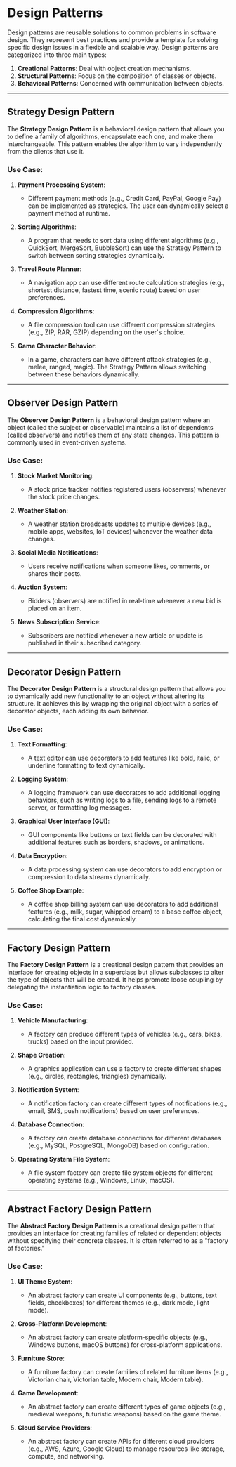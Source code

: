 # Design Patterns

Design patterns are reusable solutions to common problems in software design. They represent best practices and provide a template for solving specific design issues in a flexible and scalable way. Design patterns are categorized into three main types:

1. **Creational Patterns**: Deal with object creation mechanisms.
2. **Structural Patterns**: Focus on the composition of classes or objects.
3. **Behavioral Patterns**: Concerned with communication between objects.

---

## Strategy Design Pattern

The **Strategy Design Pattern** is a behavioral design pattern that allows you to define a family of algorithms, encapsulate each one, and make them interchangeable. This pattern enables the algorithm to vary independently from the clients that use it.

### Use Case:
1. **Payment Processing System**:
   - Different payment methods (e.g., Credit Card, PayPal, Google Pay) can be implemented as strategies. The user can dynamically select a payment method at runtime.

2. **Sorting Algorithms**:
   - A program that needs to sort data using different algorithms (e.g., QuickSort, MergeSort, BubbleSort) can use the Strategy Pattern to switch between sorting strategies dynamically.

3. **Travel Route Planner**:
   - A navigation app can use different route calculation strategies (e.g., shortest distance, fastest time, scenic route) based on user preferences.

4. **Compression Algorithms**:
   - A file compression tool can use different compression strategies (e.g., ZIP, RAR, GZIP) depending on the user's choice.

5. **Game Character Behavior**:
   - In a game, characters can have different attack strategies (e.g., melee, ranged, magic). The Strategy Pattern allows switching between these behaviors dynamically.


---

## Observer Design Pattern

The **Observer Design Pattern** is a behavioral design pattern where an object (called the subject or observable) maintains a list of dependents (called observers) and notifies them of any state changes. This pattern is commonly used in event-driven systems.

### Use Case:
1. **Stock Market Monitoring**:
   - A stock price tracker notifies registered users (observers) whenever the stock price changes.

2. **Weather Station**:
   - A weather station broadcasts updates to multiple devices (e.g., mobile apps, websites, IoT devices) whenever the weather data changes.

3. **Social Media Notifications**:
   - Users receive notifications when someone likes, comments, or shares their posts.

4. **Auction System**:
   - Bidders (observers) are notified in real-time whenever a new bid is placed on an item.

5. **News Subscription Service**:
   - Subscribers are notified whenever a new article or update is published in their subscribed category.


---

## Decorator Design Pattern

The **Decorator Design Pattern** is a structural design pattern that allows you to dynamically add new functionality to an object without altering its structure. It achieves this by wrapping the original object with a series of decorator objects, each adding its own behavior.

### Use Case:
1. **Text Formatting**:
   - A text editor can use decorators to add features like bold, italic, or underline formatting to text dynamically.

2. **Logging System**:
   - A logging framework can use decorators to add additional logging behaviors, such as writing logs to a file, sending logs to a remote server, or formatting log messages.

3. **Graphical User Interface (GUI)**:
   - GUI components like buttons or text fields can be decorated with additional features such as borders, shadows, or animations.

4. **Data Encryption**:
   - A data processing system can use decorators to add encryption or compression to data streams dynamically.

5. **Coffee Shop Example**:
   - A coffee shop billing system can use decorators to add additional features (e.g., milk, sugar, whipped cream) to a base coffee object, calculating the final cost dynamically.

---

## Factory Design Pattern

The **Factory Design Pattern** is a creational design pattern that provides an interface for creating objects in a superclass but allows subclasses to alter the type of objects that will be created. It helps promote loose coupling by delegating the instantiation logic to factory classes.

### Use Case:
1. **Vehicle Manufacturing**:
   - A factory can produce different types of vehicles (e.g., cars, bikes, trucks) based on the input provided.

2. **Shape Creation**:
   - A graphics application can use a factory to create different shapes (e.g., circles, rectangles, triangles) dynamically.

3. **Notification System**:
   - A notification factory can create different types of notifications (e.g., email, SMS, push notifications) based on user preferences.

4. **Database Connection**:
   - A factory can create database connections for different databases (e.g., MySQL, PostgreSQL, MongoDB) based on configuration.

5. **Operating System File System**:
   - A file system factory can create file system objects for different operating systems (e.g., Windows, Linux, macOS).

---

## Abstract Factory Design Pattern

The **Abstract Factory Design Pattern** is a creational design pattern that provides an interface for creating families of related or dependent objects without specifying their concrete classes. It is often referred to as a "factory of factories."

### Use Case:
1. **UI Theme System**:
   - An abstract factory can create UI components (e.g., buttons, text fields, checkboxes) for different themes (e.g., dark mode, light mode).

2. **Cross-Platform Development**:
   - An abstract factory can create platform-specific objects (e.g., Windows buttons, macOS buttons) for cross-platform applications.

3. **Furniture Store**:
   - A furniture factory can create families of related furniture items (e.g., Victorian chair, Victorian table, Modern chair, Modern table).

4. **Game Development**:
   - An abstract factory can create different types of game objects (e.g., medieval weapons, futuristic weapons) based on the game theme.

5. **Cloud Service Providers**:
   - An abstract factory can create APIs for different cloud providers (e.g., AWS, Azure, Google Cloud) to manage resources like storage, compute, and networking.